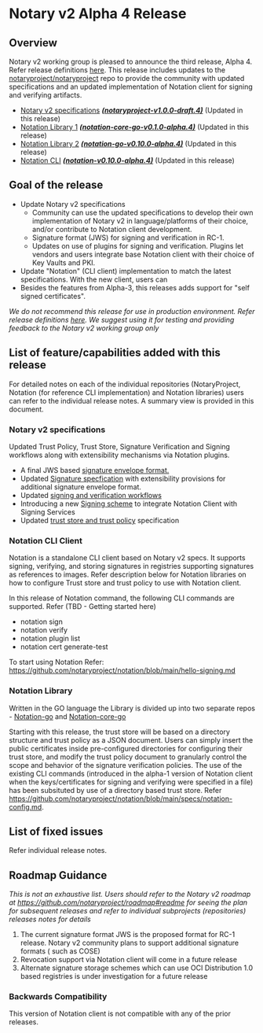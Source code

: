 # Notary v2 Alpha 4 Release

## Overview
Notary v2 working group is pleased to announce the third release, Alpha 4. Refer release definitions [here](https://github.com/notaryproject/notation/blob/main/RELEASE_MANAGEMENT.md). This release includes updates to the [notaryproject/notaryproject](https://github.com/notaryproject/notaryproject) repo to provide the community with updated specifications and an updated implementation of Notation client for signing and verifying artifacts.

- [Notary v2 specifications](https://github.com/notaryproject/notaryproject) ***[(notaryproject-v1.0.0-draft.4)](https://github.com/notaryproject/notaryproject/releases/tag/v1.0.0-draft.4)***    (Updated in this release)  
- [Notation Library 1](https://github.com/notaryproject/notation-core-go) ***[(notation-core-go-v0.1.0-alpha.4)](https://github.com/notaryproject/notation-core-go/releases/tag/v0.1.0-alpha.4)***   (Updated in this release)
- [Notation Library 2](https://github.com/notaryproject/notation-go) ***[(notation-go-v0.10.0-alpha.4)](https://github.com/notaryproject/notation-go/releases/tag/v0.10.0-alpha.4)***   (Updated in this release)
- [Notation CLI](https://github.com/notaryproject/notation)   ***([notation-v0.10.0-alpha.4)](https://github.com/notaryproject/notation/releases/tag/v0.10.0-alpha.4)***   (Updated in this release) 
## Goal of the release
- Update Notary v2 specifications 
    - Community can use the updated specifications to develop their own implementation of Notary v2 in language/platforms of their choice, and/or contribute to Notation client development.
    - Signature format (JWS) for signing and verification in RC-1.
    - Updates on use of plugins for signing and verification. Plugins let vendors and users integrate base Notation client with their choice of Key Vaults and PKI.
 - Update "Notation" (CLI client) implementation to match the latest specifications. With the new client, users can
  - Besides the features from Alpha-3, this releases adds support for "self signed certificates".

*We do not recommend this release for use in production environment. Refer release definitions [here](https://github.com/notaryproject/notation/blob/main/RELEASE_MANAGEMENT.md). We suggest using it for testing and providing feedback to the Notary v2 working group only*

## List of feature/capabilities added with this release
For detailed notes on each of the individual repositories (NotaryProject, Notation (for reference CLI implementation) and Notation libraries) users can refer to the individual release notes. A summary view is provided in this document.

### Notary v2 specifications
Updated Trust Policy, Trust Store,  Signature Verification and Signing workflows along with extensibility mechanisms via Notation plugins.
- A final JWS based [signature envelope format.](https://github.com/notaryproject/notaryproject/blob/main/signature-envelope-jws.md)
- Updated [Signature specfication](https://github.com/notaryproject/notaryproject/blob/main/signature-envelope-jws.md) with extensibility provisions for additional signature envelope format.
- Updated [signing and verification workflows](https://github.com/notaryproject/notaryproject/blob/main/signing-and-verification-workflow.md)
- Introducing a new [Signing scheme](https://github.com/notaryproject/notaryproject/blob/main/signing-scheme.md) to integrate Notation Client with Signing Services
- Updated  [trust store and trust policy](https://github.com/notaryproject/notaryproject/blob/main/trust-store-trust-policy-specification.md) specification

### Notation CLI Client
Notation is a standalone CLI client based on Notary v2 specs. It supports signing, verifying, and storing signatures in registries supporting signatures as references to images. Refer description below for Notation libraries on how to configure Trust store and trust policy to use with Notation client.

In this release of Notation command, the following CLI commands are supported. Refer (TBD - Getting started here)
- notation sign  
- notation verify
- notation plugin list
- notation cert generate-test

To start using Notation Refer: https://github.com/notaryproject/notation/blob/main/hello-signing.md

### Notation Library 
Written in the GO language the Library is divided up into two separate repos - [Notation-go](https://github.com/notaryproject/notation-go) and [Notation-core-go](https://github.com/notaryproject/notation-core-go)

Starting with this release, the trust store will be based on a directory structure and trust policy as a JSON document. Users can simply insert  the public certificates inside pre-configured directories for configuring their trust store, and modify the trust policy document to granularly control the scope and behavior of the signature verification policies. The use of the existing CLI commands (introduced in the alpha-1 version of Notation client when the keys/certificates for signing and verifying were specified in a file) has been subsituted by use of a directory based trust store.  Refer https://github.com/notaryproject/notation/blob/main/specs/notation-config.md.

## List of fixed issues
Refer individual release notes.

## Roadmap Guidance
*This is not an exhaustive list. Users should refer to the Notary v2 roadmap at https://github.com/notaryproject/roadmap#readme for seeing the plan for subsequent releases and refer to individual subprojects (repositories) releases notes for details*

1. The current signature format JWS is the proposed format for RC-1 release. Notary v2 community plans to support additional signature formats ( such as COSE)
2. Revocation support via Notation client will come in a future release
3. Alternate signature storage schemes which can use OCI Distribution 1.0 based registries is under investigation for a future release

### Backwards Compatibility
This version of Notation client is not compatible with any of the prior releases.
